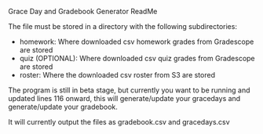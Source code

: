 Grace Day and Gradebook Generator ReadMe

The file must be stored in a directory with the following subdirectories:
- homework: Where downloaded csv homework grades from Gradescope are stored
- quiz (OPTIONAL): Where downloaded csv quiz grades from Gradescope are stored
- roster: Where the downloaded csv roster from S3 are stored

The program is still in beta stage, but currently you want to be running and updated lines 116 onward, this will generate/update your gracedays and generate/update your gradebook. 

It will currently output the files as gradebook.csv and gracedays.csv